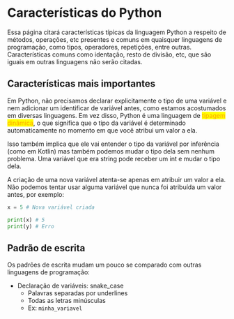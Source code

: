# Características do Python

Essa página citará características típicas da linguagem Python a respeito de métodos, operações, etc presentes e comuns em quaisquer linguagens de programação, como tipos, operadores, repetições, entre outras. Características comuns como identação, resto de divisão, etc, que são iguais em outras linguagens não serão citadas.

## Características mais importantes

Em Python, não precisamos declarar explicitamente o tipo de uma variável e nem adicionar um identificar de variável antes, como estamos acostumados em diversas linguagens. Em vez disso, Python é uma linguagem de <mark style="color:orange;">tipagem dinâmica</mark>, o que significa que o tipo da variável é determinado automaticamente no momento em que você atribui um valor a ela.

Isso também implica que ele vai entender o tipo da variável por inferência (como em Kotlin) mas também podemos mudar o tipo dela sem nenhum problema. Uma variável que era string pode receber um int e mudar o tipo dela.

A criação de uma nova variável atenta-se apenas em atribuir um valor a ela. Não podemos tentar usar alguma variável que nunca foi atribuída um valor antes, por exemplo:

```python
x = 5 # Nova variável criada

print(x) # 5
print(y) # Erro
```

## Padrão de escrita

Os padrões de escrita mudam um pouco se comparado com outras linguagens de programação:

* Declaração de variáveis: snake\_case
  * Palavras separadas por underlines
  * Todas as letras minúsculas
  * Ex: `minha_variavel`
